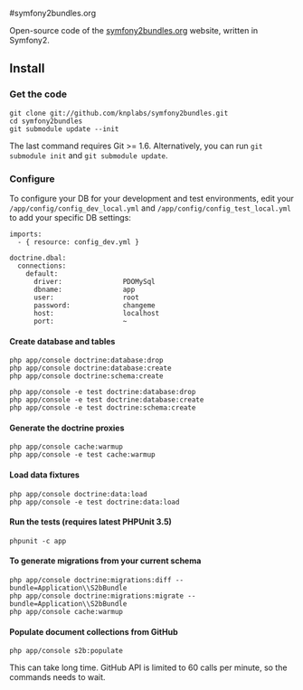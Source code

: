 #symfony2bundles.org

Open-source code of the [symfony2bundles.org](http://symfony2bundles.org)
website, written in Symfony2.

## Install

### Get the code

    git clone git://github.com/knplabs/symfony2bundles.git
    cd symfony2bundles
    git submodule update --init

The last command requires Git >= 1.6. Alternatively, you can run
`git submodule init` and `git submodule update`.

### Configure

To configure your DB for your development and test environments, edit your
`/app/config/config_dev_local.yml` and `/app/config/config_test_local.yml`
to add your specific DB settings:

    imports:
      - { resource: config_dev.yml }

    doctrine.dbal:
      connections:
        default:
          driver:               PDOMySql
          dbname:               app
          user:                 root
          password:             changeme
          host:                 localhost
          port:                 ~

#### Create database and tables

    php app/console doctrine:database:drop
    php app/console doctrine:database:create
    php app/console doctrine:schema:create

    php app/console -e test doctrine:database:drop
    php app/console -e test doctrine:database:create
    php app/console -e test doctrine:schema:create

#### Generate the doctrine proxies

    php app/console cache:warmup
    php app/console -e test cache:warmup

#### Load data fixtures

    php app/console doctrine:data:load
    php app/console -e test doctrine:data:load

#### Run the tests (requires latest PHPUnit 3.5)

    phpunit -c app

#### To generate migrations from your current schema

    php app/console doctrine:migrations:diff --bundle=Application\\S2bBundle
    php app/console doctrine:migrations:migrate --bundle=Application\\S2bBundle
    php app/console cache:warmup

#### Populate document collections from GitHub

    php app/console s2b:populate

This can take long time. GitHub API is limited to 60 calls per minute,
so the commands needs to wait.
